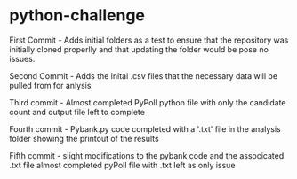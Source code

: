 # python-challenge

First Commit - Adds initial folders as a test to ensure that the repository was initially cloned properlly and that updating the folder would be pose no issues.

Second Commit - Adds the inital .csv files that the necessary data will be pulled from for anlysis

Third commit - Almost completed PyPoll python file with only the candidate count and output file left to complete

Fourth commit - Pybank.py code completed with a '.txt' file in the analysis folder showing the printout of the results

Fifth commit - slight modifications to the pybank code and the associcated .txt file
                almost completed pyPoll file with .txt left as only issue
